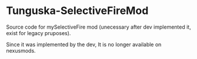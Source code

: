 # Tunguska-SelectiveFireMod
Source code for mySelectiveFire mod (unecessary after dev implemented it, exist for legacy pruposes).

Since it was implemented by the dev, It is no longer available on nexusmods.
